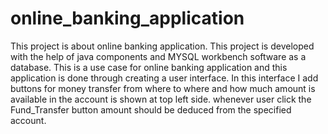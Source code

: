 # online_banking_application
This project is about online banking application. This project is developed with the help of java components and MYSQL workbench software as a database. 
This is a use case for online banking application and this application is done through creating a user interface.
In this interface I add buttons for money transfer from where to where and how much amount is available in the account is shown at top left side.
whenever user click the Fund_Transfer button amount should be deduced from the specified account.
